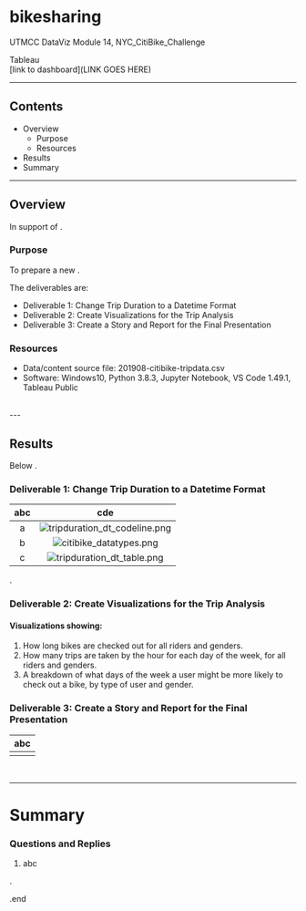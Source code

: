 # bikesharing
UTMCC DataViz Module 14, NYC_CitiBike_Challenge

Tableau  
  [link to dashboard](LINK GOES HERE)

---

## Contents 
  * Overview
    - Purpose
    - Resources
  * Results
  * Summary
 

---  

## Overview 
  
  In support of . 

   ### Purpose
   To prepare a new . 
  
   The deliverables are: 
   - Deliverable 1: Change Trip Duration to a Datetime Format
   - Deliverable 2: Create Visualizations for the Trip Analysis
   - Deliverable 3: Create a Story and Report for the Final Presentation
   

   ### Resources
  * Data/content source file: 201908-citibike-tripdata.csv
  * Software: Windows10, Python 3.8.3, Jupyter Notebook, VS Code 1.49.1, Tableau Public 
  
<br>
--- 

## Results

   Below . 

### Deliverable 1: Change Trip Duration to a Datetime Format


   | **abc** | **cde** |
   | :---: | :---: |
   | a | ![tripduration_dt_codeline.png](https://github.com/larrydodson/bikesharing/blob/main/tripduration_dt_codeline.png) |
   | b | ![citibike_datatypes.png](https://github.com/larrydodson/bikesharing/blob/main/citibike_datatypes.png) |
   | c | ![tripduration_dt_table.png](https://github.com/larrydodson/bikesharing/blob/main/tripduration_dt_table.png) |
   
   
.

### Deliverable 2: Create Visualizations for the Trip Analysis

#### Visualizations showing:
  1. How long bikes are checked out for all riders and genders.
  2. How many trips are taken by the hour for each day of the week, for all riders and genders.
  3. A breakdown of what days of the week a user might be more likely to check out a bike, by type of user and gender.


### Deliverable 3: Create a Story and Report for the Final Presentation




 
   | **abc** |
   | :---: |
   | ![]() |




<br>

---

# Summary

### Questions and Replies 
  1. abc 






.

.end
